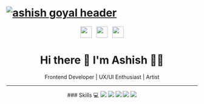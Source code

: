 # [![ashish goyal header](https://res.cloudinary.com/ashygoyal/image/upload/v1594585862/Github/cover.png)](https://ashishgoyal.in)
<p align='center'>
<a href="https://twitter.com/ashish_tiff"><img height="30" src="https://res.cloudinary.com/ashygoyal/image/upload/v1594586140/Github/twitter.png"></a>&nbsp;&nbsp;
<a href="https://www.instagram.com/ashygoyal/?hl=en"><img height="30" src="https://res.cloudinary.com/ashygoyal/image/upload/v1594586139/Github/instagram.jpg"></a>&nbsp;&nbsp;
<a href="https://www.linkedin.com/in/ashygoyal/"><img height="30" src="https://res.cloudinary.com/ashygoyal/image/upload/v1594586139/Github/linkedin.png"></a>
</p>

<h1 align='center'>
  Hi there 👋 I'm Ashish 👨‍💻
</h1>

<p align='center'>
  Frontend Developer | UX/UI Enthusiast | Artist
</p>

---

<p align='center'>
### Skills 💻
<img src= "https://img.shields.io/badge/-Javascript-yellow?logo=javascript&style=for-the-badge" />
<img src= "https://img.shields.io/badge/-html5-black?logo=html5&style=for-the-badge&logoColor=orange" />
<img src= "https://img.shields.io/badge/-css3-black?logo=css3&style=for-the-badge&logoColor=blue" />
<img src="https://img.shields.io/badge/-Angular-black?logo=angular&style=for-the-badge&logoColor=red" />
<img src="https://img.shields.io/badge/-figma-black?logo=figma&style=for-the-badge" />
</p>

<!--
**Ashygoyal/ashygoyal** is a ✨ _special_ ✨ repository because its `README.md` (this file) appears on your GitHub profile.

Here are some ideas to get you started:

- 🔭 I’m currently working on ...
- 🌱 I’m currently learning ...
- 👯 I’m looking to collaborate on ...
- 🤔 I’m looking for help with ...
- 💬 Ask me about ...
- 📫 How to reach me: ...
- 😄 Pronouns: ...
- ⚡ Fun fact: ...
-->
